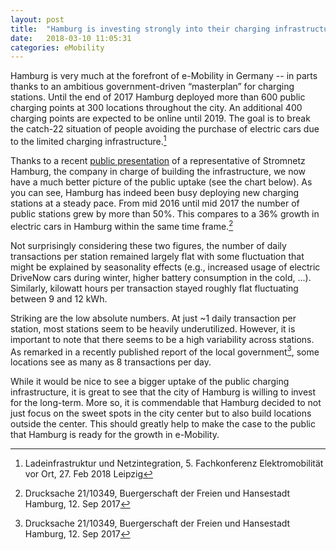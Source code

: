 ```yaml
---
layout: post
title:  "Hamburg is investing strongly into their charging infrastructure, but daily usage remains limited"
date:   2018-03-10 11:05:31
categories: eMobility
---
```


Hamburg is very much at the forefront of e-Mobility in Germany -- in parts thanks to an ambitious government-driven “masterplan” for charging stations. Until the end of 2017 Hamburg deployed more than 600 public charging points at 300 locations throughout the city. An additional 400 charging points are expected to be online until 2019. The goal is to break the catch-22 situation of people avoiding the purchase of electric cars due to the limited charging infrastructure.[^1]

Thanks to a recent [public presentation](https://www.now-gmbh.de/content/1-aktuelles/1-presse/20180226-fachkonf-bundesfoerderung-bringt-elektromobilitaet-entscheidend-voran/tag-2_2-2-2_zisler-hamburg.pdf) of a representative of Stromnetz Hamburg, the company in charge of building the infrastructure, we now have a much better picture of the public uptake (see the chart below). As you can see, Hamburg has indeed been busy deploying new charging stations at a steady pace. From mid 2016 until mid 2017 the number of public stations grew by more than 50%. This compares to a 36% growth in electric cars in Hamburg within the same time frame.[^2]

Not surprisingly considering these two figures, the number of daily transactions per station remained largely flat with some fluctuation that might be explained by seasonality effects (e.g., increased usage of electric DriveNow cars during winter, higher battery consumption in the cold, ...). Similarly, kilowatt hours per transaction stayed roughly flat fluctuating between 9 and 12 kWh.

Striking are the low absolute numbers. At just ~1 daily transaction per station, most stations seem to be heavily underutilized. However, it is important to note that there seems to be a high variability across stations. As remarked in a recently published report of the local government[^2], some locations see as many as 8 transactions per day.

While it would be nice to see a bigger uptake of the public charging infrastructure, it is great to see that the city of Hamburg is willing to invest for the long-term. More so, it is commendable that Hamburg decided to not just focus on the sweet spots in the city center but to also build locations outside the center. This should greatly help to make the case to the public that Hamburg is ready for the growth in e-Mobility.

<canvas id="chargingChart1"></canvas>
<script>
  window.chartColors = {
    red: 'rgb(255, 99, 132)',
    orange: 'rgb(255, 159, 64)',
    yellow: 'rgb(255, 205, 86)',
    green: 'rgb(75, 192, 192)',
    blue: 'rgb(54, 162, 235)',
    purple: 'rgb(153, 102, 255)',
    grey: 'rgb(201, 203, 207)'
  };
  var ctx = document.getElementById("chargingChart1").getContext('2d');
  Chart.defaults.global.defaultFontSize = 16;
  Chart.defaults.global.defaultFontColor = '#111';
  var chargingChart1 = new Chart(ctx, {
      type: 'line',
      data: {
          labels: ["Jul 16",	"Aug 16",	"Sep 16",	"Oct 16",	"Nov 16",	"Dec 16",	"Jan 17",	"Feb 17",	"Mar 17",	"Apr 17",	"May 17",	"Jun 17",	"Jul 17",	"Aug 17",	"Sep 17",	"Oct 17",	"Nov 17",	"Dec 17",	"Jan 18"],

          datasets: [{
            label: 'Charging locations (Stromnetz Hamburg)',
            borderColor: window.chartColors.blue,
            backgroundColor: window.chartColors.blue,
            fill: false,
            data: [
              108,	114,	123,	132,	134,	138,	146,	148,	160,	180,	197,	206,	220,	249,	274,	297,	309,	311,	324
            ],
            yAxisID: 'y-axis-1',
          }, {
            label: 'Transactions / location / day',
            borderColor: window.chartColors.red,
            backgroundColor: window.chartColors.red,
            fill: false,
            data: [
              0.9,	0.78,	0.83,	0.8,	0.93,	0.98,	0.97,	0.95,	0.91,	0.82,	0.79,	0.73,	0.67,	0.68,	0.7,	0.74,	0.87,	0.96,	1.06
            ],
            yAxisID: 'y-axis-2'
          }]

      },
      options: {
          responsive: true,
          hoverMode: 'index',
          stacked: false,
          title: {
            display: true,
            text: 'Transactions at the public charging points in Hamburg (derived from data of Stromnetz Hamburg)'
          },
          scales: {
              yAxes: [{
                type: 'linear', 
                display: true,
                position: 'left',
                ticks: {
                  beginAtZero: true
                },
                id: 'y-axis-1'
              }, {
                type: 'linear', 
                beginAtZero: true,
                display: true,
                position: 'right',
                ticks: {
                  beginAtZero: true
                },
                id: 'y-axis-2',

                gridLines: {
                  drawOnChartArea: false
                },
              }],
            }

      }
  });
</script>

[^1]: Ladeinfrastruktur und Netzintegration, 5. Fachkonferenz Elektromobilität vor Ort, 27. Feb 2018 Leipzig

[^2]: Drucksache 21/10349, Buergerschaft der Freien und Hansestadt Hamburg, 12. Sep 2017
